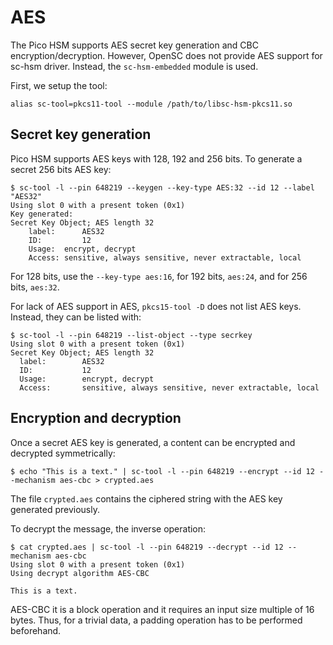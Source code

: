 # AES
The Pico HSM supports AES secret key generation and CBC encryption/decryption. However, OpenSC does not provide AES support for sc-hsm driver. Instead, the `sc-hsm-embedded` module is used.

First, we setup the tool:

```
alias sc-tool=pkcs11-tool --module /path/to/libsc-hsm-pkcs11.so
```

## Secret key generation
Pico HSM supports AES keys with 128, 192 and 256 bits. To generate a secret 256 bits AES key:

```
$ sc-tool -l --pin 648219 --keygen --key-type AES:32 --id 12 --label "AES32"
Using slot 0 with a present token (0x1)
Key generated:
Secret Key Object; AES length 32
	label:		AES32
	ID:			12
	Usage:	encrypt, decrypt
	Access:	sensitive, always sensitive, never extractable, local
```

For 128 bits, use the `--key-type aes:16`, for 192 bits, `aes:24`, and for 256 bits, `aes:32`.

For lack of AES support in AES, `pkcs15-tool -D` does not list AES keys. Instead, they can be listed with:

```
$ sc-tool -l --pin 648219 --list-object --type secrkey
Using slot 0 with a present token (0x1)
Secret Key Object; AES length 32
  label:		AES32
  ID:			12
  Usage:		encrypt, decrypt
  Access:		sensitive, always sensitive, never extractable, local
```

## Encryption and decryption
Once a secret AES key is generated, a content can be encrypted and decrypted symmetrically:

```
$ echo "This is a text." | sc-tool -l --pin 648219 --encrypt --id 12 --mechanism aes-cbc > crypted.aes
```

The file `crypted.aes` contains the ciphered string with the AES key generated previously.

To decrypt the message, the inverse operation:

```
$ cat crypted.aes | sc-tool -l --pin 648219 --decrypt --id 12 --mechanism aes-cbc
Using slot 0 with a present token (0x1)
Using decrypt algorithm AES-CBC

This is a text.
```

AES-CBC it is a block operation and it requires an input size multiple of 16 bytes. Thus, for a trivial data, a padding operation has to be performed beforehand. 
